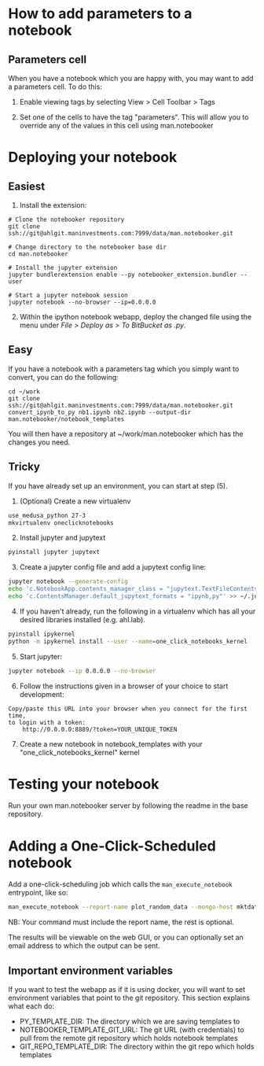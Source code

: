 # How to add parameters to a notebook

## Parameters cell
When you have a notebook which you are happy with, you may want to add
a parameters cell. To do this:

1. Enable viewing tags by selecting View > Cell Toolbar > Tags

2. Set one of the cells to have the tag "parameters". This will allow you
to override any of the values in this cell using man.notebooker

# Deploying your notebook

## Easiest

1. Install the extension:
```
# Clone the notebooker repository
git clone ssh://git@ahlgit.maninvestments.com:7999/data/man.notebooker.git

# Change directory to the notebooker base dir
cd man.notebooker

# Install the jupyter extension
jupyter bundlerextension enable --py notebooker_extension.bundler --user

# Start a jupyter notebook session
jupyter notebook --no-browser --ip=0.0.0.0
```

2. Within the ipython notebook webapp, deploy the changed file using
the menu under _File > Deploy as > To BitBucket as .py_.

## Easy
If you have a notebook with a parameters tag which you simply want to convert,
you can do the following:

```
cd ~/work
git clone ssh://git@ahlgit.maninvestments.com:7999/data/man.notebooker.git
convert_ipynb_to_py nb1.ipynb nb2.ipynb --output-dir man.notebooker/notebook_templates
```

You will then have a repository at ~/work/man.notebooker which has the
changes you need.

## Tricky

If you have already set up an environment, you can start at step (5).

1. (Optional) Create a new virtualenv

```bash
use_medusa_python 27-3
mkvirtualenv oneclicknotebooks
```

2. Install jupyter and jupytext

```bash
pyinstall jupyter jupytext
```

3. Create a jupyter config file and add a jupytext config line:

```bash
jupyter notebook --generate-config
echo 'c.NotebookApp.contents_manager_class = "jupytext.TextFileContentsManager"' >> ~/.jupyter/jupyter_notebook_config.py
echo 'c.ContentsManager.default_jupytext_formats = "ipynb,py"' >> ~/.jupyter/jupyter_notebook_config.py
```

4. If you haven't already, run the following in a virtualenv which has
all your desired libraries installed (e.g. ahl.lab).

```bash
pyinstall ipykernel
python -m ipykernel install --user --name=one_click_notebooks_kernel
```

5. Start jupyter:

```bash
jupyter notebook --ip 0.0.0.0 --no-browser
```

6. Follow the instructions given in a browser of your choice to start development:

```
Copy/paste this URL into your browser when you connect for the first time,
to login with a token:
    http://0.0.0.0:8889/?token=YOUR_UNIQUE_TOKEN
```

7. Create a new notebook in notebook_templates with your
"one_click_notebooks_kernel" kernel


# Testing your notebook

Run your own man.notebooker server by following the readme in the
base repository.

# Adding a One-Click-Scheduled notebook

Add a one-click-scheduling job which calls the `man_execute_notebook`
entrypoint, like so:

```bash
man_execute_notebook --report-name plot_random_data --mongo-host mktdatad --overrides-as-json '{"n_points": 100}'
```

NB: Your command must include the report name, the rest is optional.

The results will be viewable on the web GUI, or you can optionally set
an email address to which the output can be sent.


## Important environment variables
If you want to test the webapp as if it is using docker, you will want
to set environment variables that point to the git repository. This
section explains what each do:

- PY_TEMPLATE_DIR: The directory which we are saving templates to
- NOTEBOOKER_TEMPLATE_GIT_URL: The git URL (with credentials) to pull
from the remote git repository which holds notebook templates
- GIT_REPO_TEMPLATE_DIR: The directory within the git repo which holds templates
